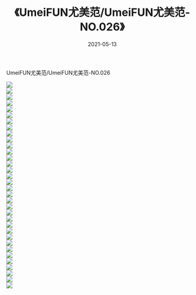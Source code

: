 ﻿---
layout: post
title:  《UmeiFUN尤美范/UmeiFUN尤美范-NO.026》
date:   2021-05-13
img: http://pic.660000.xyz/1:/网络美图/2021/UmeiFUN尤美范/UmeiFUN尤美范-NO.026/000.jpg
categories: [美女, 清纯, 唯美]
---

UmeiFUN尤美范/UmeiFUN尤美范-NO.026

 ![](http://pic.660000.xyz/1:/网络美图/2021/UmeiFUN尤美范/UmeiFUN尤美范-NO.026/001.jpg) <br>![](http://pic.660000.xyz/1:/网络美图/2021/UmeiFUN尤美范/UmeiFUN尤美范-NO.026/002.jpg) <br>![](http://pic.660000.xyz/1:/网络美图/2021/UmeiFUN尤美范/UmeiFUN尤美范-NO.026/003.jpg) <br>![](http://pic.660000.xyz/1:/网络美图/2021/UmeiFUN尤美范/UmeiFUN尤美范-NO.026/004.jpg) <br>![](http://pic.660000.xyz/1:/网络美图/2021/UmeiFUN尤美范/UmeiFUN尤美范-NO.026/005.jpg) <br>![](http://pic.660000.xyz/1:/网络美图/2021/UmeiFUN尤美范/UmeiFUN尤美范-NO.026/006.jpg) <br>![](http://pic.660000.xyz/1:/网络美图/2021/UmeiFUN尤美范/UmeiFUN尤美范-NO.026/007.jpg) <br>![](http://pic.660000.xyz/1:/网络美图/2021/UmeiFUN尤美范/UmeiFUN尤美范-NO.026/008.jpg) <br>![](http://pic.660000.xyz/1:/网络美图/2021/UmeiFUN尤美范/UmeiFUN尤美范-NO.026/009.jpg) <br>![](http://pic.660000.xyz/1:/网络美图/2021/UmeiFUN尤美范/UmeiFUN尤美范-NO.026/010.jpg) <br>![](http://pic.660000.xyz/1:/网络美图/2021/UmeiFUN尤美范/UmeiFUN尤美范-NO.026/011.jpg) <br>![](http://pic.660000.xyz/1:/网络美图/2021/UmeiFUN尤美范/UmeiFUN尤美范-NO.026/012.jpg) <br>![](http://pic.660000.xyz/1:/网络美图/2021/UmeiFUN尤美范/UmeiFUN尤美范-NO.026/013.jpg) <br>![](http://pic.660000.xyz/1:/网络美图/2021/UmeiFUN尤美范/UmeiFUN尤美范-NO.026/014.jpg) <br>![](http://pic.660000.xyz/1:/网络美图/2021/UmeiFUN尤美范/UmeiFUN尤美范-NO.026/015.jpg) <br>![](http://pic.660000.xyz/1:/网络美图/2021/UmeiFUN尤美范/UmeiFUN尤美范-NO.026/016.jpg) <br>![](http://pic.660000.xyz/1:/网络美图/2021/UmeiFUN尤美范/UmeiFUN尤美范-NO.026/017.jpg) <br>![](http://pic.660000.xyz/1:/网络美图/2021/UmeiFUN尤美范/UmeiFUN尤美范-NO.026/018.jpg) <br>![](http://pic.660000.xyz/1:/网络美图/2021/UmeiFUN尤美范/UmeiFUN尤美范-NO.026/019.jpg) <br>![](http://pic.660000.xyz/1:/网络美图/2021/UmeiFUN尤美范/UmeiFUN尤美范-NO.026/020.jpg) <br>![](http://pic.660000.xyz/1:/网络美图/2021/UmeiFUN尤美范/UmeiFUN尤美范-NO.026/021.jpg) <br>![](http://pic.660000.xyz/1:/网络美图/2021/UmeiFUN尤美范/UmeiFUN尤美范-NO.026/022.jpg) <br>![](http://pic.660000.xyz/1:/网络美图/2021/UmeiFUN尤美范/UmeiFUN尤美范-NO.026/023.jpg) <br>![](http://pic.660000.xyz/1:/网络美图/2021/UmeiFUN尤美范/UmeiFUN尤美范-NO.026/024.jpg) <br>![](http://pic.660000.xyz/1:/网络美图/2021/UmeiFUN尤美范/UmeiFUN尤美范-NO.026/025.jpg) <br>![](http://pic.660000.xyz/1:/网络美图/2021/UmeiFUN尤美范/UmeiFUN尤美范-NO.026/026.jpg) <br>![](http://pic.660000.xyz/1:/网络美图/2021/UmeiFUN尤美范/UmeiFUN尤美范-NO.026/027.jpg) <br>![](http://pic.660000.xyz/1:/网络美图/2021/UmeiFUN尤美范/UmeiFUN尤美范-NO.026/028.jpg) <br>![](http://pic.660000.xyz/1:/网络美图/2021/UmeiFUN尤美范/UmeiFUN尤美范-NO.026/029.jpg) <br>![](http://pic.660000.xyz/1:/网络美图/2021/UmeiFUN尤美范/UmeiFUN尤美范-NO.026/030.jpg) <br>![](http://pic.660000.xyz/1:/网络美图/2021/UmeiFUN尤美范/UmeiFUN尤美范-NO.026/031.jpg) <br>![](http://pic.660000.xyz/1:/网络美图/2021/UmeiFUN尤美范/UmeiFUN尤美范-NO.026/032.jpg) <br>![](http://pic.660000.xyz/1:/网络美图/2021/UmeiFUN尤美范/UmeiFUN尤美范-NO.026/033.jpg) <br>![](http://pic.660000.xyz/1:/网络美图/2021/UmeiFUN尤美范/UmeiFUN尤美范-NO.026/034.jpg) <br>